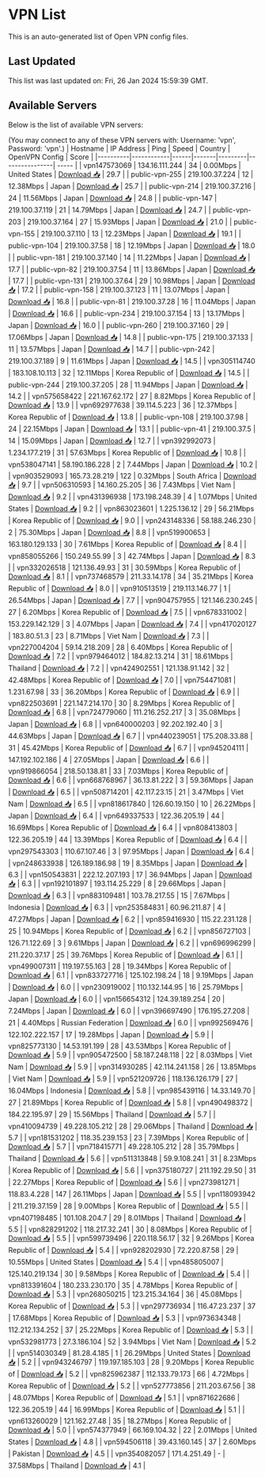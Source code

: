 # VPN List

This is an auto-generated list of Open VPN config files.

## Last Updated

This list was last updated on: Fri, 26 Jan 2024 15:59:39 GMT.

## Available Servers

Below is the list of available VPN servers:

(You may connect to any of these VPN servers with: Username: 'vpn', Password: 'vpn'.)
| Hostname | IP Address | Ping | Speed | Country | OpenVPN Config | Score |
|----------|------------|------|-------|---------|----------------| ----- |
| vpn147573069 | 134.16.111.244 | 34 | 0.00Mbps | United States | [Download 📥](./configs/server_0_US.ovpn) | 29.7 |
| public-vpn-255 | 219.100.37.224 | 12 | 12.38Mbps | Japan | [Download 📥](./configs/server_1_JP.ovpn) | 25.7 |
| public-vpn-214 | 219.100.37.216 | 24 | 11.56Mbps | Japan | [Download 📥](./configs/server_2_JP.ovpn) | 24.8 |
| public-vpn-147 | 219.100.37.119 | 21 | 14.79Mbps | Japan | [Download 📥](./configs/server_3_JP.ovpn) | 24.7 |
| public-vpn-203 | 219.100.37.164 | 27 | 15.93Mbps | Japan | [Download 📥](./configs/server_4_JP.ovpn) | 21.0 |
| public-vpn-155 | 219.100.37.110 | 13 | 12.23Mbps | Japan | [Download 📥](./configs/server_5_JP.ovpn) | 19.1 |
| public-vpn-104 | 219.100.37.58 | 18 | 12.19Mbps | Japan | [Download 📥](./configs/server_6_JP.ovpn) | 18.0 |
| public-vpn-181 | 219.100.37.140 | 14 | 11.22Mbps | Japan | [Download 📥](./configs/server_7_JP.ovpn) | 17.7 |
| public-vpn-82 | 219.100.37.54 | 11 | 13.86Mbps | Japan | [Download 📥](./configs/server_8_JP.ovpn) | 17.7 |
| public-vpn-131 | 219.100.37.64 | 29 | 10.98Mbps | Japan | [Download 📥](./configs/server_9_JP.ovpn) | 17.2 |
| public-vpn-158 | 219.100.37.123 | 11 | 13.07Mbps | Japan | [Download 📥](./configs/server_10_JP.ovpn) | 16.8 |
| public-vpn-81 | 219.100.37.28 | 16 | 11.04Mbps | Japan | [Download 📥](./configs/server_11_JP.ovpn) | 16.6 |
| public-vpn-234 | 219.100.37.154 | 13 | 13.17Mbps | Japan | [Download 📥](./configs/server_12_JP.ovpn) | 16.0 |
| public-vpn-260 | 219.100.37.160 | 29 | 17.06Mbps | Japan | [Download 📥](./configs/server_13_JP.ovpn) | 14.8 |
| public-vpn-175 | 219.100.37.133 | 11 | 13.57Mbps | Japan | [Download 📥](./configs/server_14_JP.ovpn) | 14.7 |
| public-vpn-242 | 219.100.37.189 | 9 | 11.61Mbps | Japan | [Download 📥](./configs/server_15_JP.ovpn) | 14.5 |
| vpn305114740 | 183.108.10.113 | 32 | 12.11Mbps | Korea Republic of | [Download 📥](./configs/server_16_KR.ovpn) | 14.5 |
| public-vpn-244 | 219.100.37.205 | 28 | 11.94Mbps | Japan | [Download 📥](./configs/server_17_JP.ovpn) | 14.2 |
| vpn575658422 | 221.167.62.172 | 27 | 8.82Mbps | Korea Republic of | [Download 📥](./configs/server_18_KR.ovpn) | 13.9 |
| vpn692977638 | 39.114.5.223 | 36 | 12.37Mbps | Korea Republic of | [Download 📥](./configs/server_19_KR.ovpn) | 13.8 |
| public-vpn-108 | 219.100.37.98 | 24 | 22.15Mbps | Japan | [Download 📥](./configs/server_20_JP.ovpn) | 13.1 |
| public-vpn-41 | 219.100.37.5 | 14 | 15.09Mbps | Japan | [Download 📥](./configs/server_21_JP.ovpn) | 12.7 |
| vpn392992073 | 1.234.177.219 | 31 | 57.63Mbps | Korea Republic of | [Download 📥](./configs/server_22_KR.ovpn) | 10.8 |
| vpn538047141 | 58.190.186.228 | 2 | 7.44Mbps | Japan | [Download 📥](./configs/server_23_JP.ovpn) | 10.2 |
| vpn903529093 | 165.73.28.219 | 122 | 0.32Mbps | South Africa | [Download 📥](./configs/server_24_ZA.ovpn) | 9.7 |
| vpn506310593 | 14.160.25.205 | 36 | 7.43Mbps | Viet Nam | [Download 📥](./configs/server_25_VN.ovpn) | 9.2 |
| vpn431396938 | 173.198.248.39 | 4 | 1.07Mbps | United States | [Download 📥](./configs/server_26_US.ovpn) | 9.2 |
| vpn863023601 | 1.225.136.12 | 29 | 56.21Mbps | Korea Republic of | [Download 📥](./configs/server_27_KR.ovpn) | 9.0 |
| vpn243148336 | 58.188.246.230 | 2 | 75.30Mbps | Japan | [Download 📥](./configs/server_28_JP.ovpn) | 8.8 |
| vpn519900653 | 163.180.129.133 | 30 | 7.61Mbps | Korea Republic of | [Download 📥](./configs/server_29_KR.ovpn) | 8.4 |
| vpn858055266 | 150.249.55.99 | 3 | 42.74Mbps | Japan | [Download 📥](./configs/server_30_JP.ovpn) | 8.3 |
| vpn332026518 | 121.136.49.93 | 31 | 30.59Mbps | Korea Republic of | [Download 📥](./configs/server_31_KR.ovpn) | 8.1 |
| vpn737468579 | 211.33.14.178 | 34 | 35.21Mbps | Korea Republic of | [Download 📥](./configs/server_32_KR.ovpn) | 8.0 |
| vpn910513519 | 219.113.146.77 | 1 | 26.54Mbps | Japan | [Download 📥](./configs/server_33_JP.ovpn) | 7.7 |
| vpn904757955 | 121.146.230.245 | 27 | 6.20Mbps | Korea Republic of | [Download 📥](./configs/server_34_KR.ovpn) | 7.5 |
| vpn678331002 | 153.229.142.129 | 3 | 4.07Mbps | Japan | [Download 📥](./configs/server_35_JP.ovpn) | 7.4 |
| vpn417020127 | 183.80.51.3 | 23 | 8.71Mbps | Viet Nam | [Download 📥](./configs/server_36_VN.ovpn) | 7.3 |
| vpn227004204 | 59.14.218.209 | 28 | 6.40Mbps | Korea Republic of | [Download 📥](./configs/server_37_KR.ovpn) | 7.2 |
| vpn979464012 | 184.82.13.214 | 31 | 18.61Mbps | Thailand | [Download 📥](./configs/server_38_TH.ovpn) | 7.2 |
| vpn424902551 | 121.138.91.142 | 32 | 42.48Mbps | Korea Republic of | [Download 📥](./configs/server_39_KR.ovpn) | 7.0 |
| vpn754471081 | 1.231.67.98 | 33 | 36.20Mbps | Korea Republic of | [Download 📥](./configs/server_40_KR.ovpn) | 6.9 |
| vpn822503691 | 221.147.214.170 | 30 | 8.29Mbps | Korea Republic of | [Download 📥](./configs/server_41_KR.ovpn) | 6.8 |
| vpn724779060 | 111.216.252.217 | 3 | 35.08Mbps | Japan | [Download 📥](./configs/server_42_JP.ovpn) | 6.8 |
| vpn640000203 | 92.202.192.40 | 3 | 44.63Mbps | Japan | [Download 📥](./configs/server_43_JP.ovpn) | 6.7 |
| vpn440239051 | 175.208.33.88 | 31 | 45.42Mbps | Korea Republic of | [Download 📥](./configs/server_44_KR.ovpn) | 6.7 |
| vpn945204111 | 147.192.102.186 | 4 | 27.05Mbps | Japan | [Download 📥](./configs/server_45_JP.ovpn) | 6.6 |
| vpn919866054 | 218.50.138.81 | 33 | 7.03Mbps | Korea Republic of | [Download 📥](./configs/server_46_KR.ovpn) | 6.6 |
| vpn668768967 | 36.13.81.222 | 3 | 59.36Mbps | Japan | [Download 📥](./configs/server_47_JP.ovpn) | 6.5 |
| vpn508714201 | 42.117.23.15 | 21 | 3.47Mbps | Viet Nam | [Download 📥](./configs/server_48_VN.ovpn) | 6.5 |
| vpn818617840 | 126.60.19.150 | 10 | 26.22Mbps | Japan | [Download 📥](./configs/server_49_JP.ovpn) | 6.4 |
| vpn649337533 | 122.36.205.19 | 44 | 16.69Mbps | Korea Republic of | [Download 📥](./configs/server_50_KR.ovpn) | 6.4 |
| vpn808413803 | 122.36.205.19 | 44 | 13.39Mbps | Korea Republic of | [Download 📥](./configs/server_51_KR.ovpn) | 6.4 |
| vpn297543303 | 110.67.107.46 | 3 | 97.95Mbps | Japan | [Download 📥](./configs/server_52_JP.ovpn) | 6.4 |
| vpn248633938 | 126.189.186.98 | 19 | 8.35Mbps | Japan | [Download 📥](./configs/server_53_JP.ovpn) | 6.3 |
| vpn150543831 | 222.12.207.193 | 17 | 36.94Mbps | Japan | [Download 📥](./configs/server_54_JP.ovpn) | 6.3 |
| vpn192101897 | 193.114.25.229 | 8 | 29.66Mbps | Japan | [Download 📥](./configs/server_55_JP.ovpn) | 6.3 |
| vpn883109481 | 103.78.217.55 | 15 | 7.67Mbps | Indonesia | [Download 📥](./configs/server_56_ID.ovpn) | 6.3 |
| vpn253584831 | 60.96.211.87 | 4 | 47.27Mbps | Japan | [Download 📥](./configs/server_57_JP.ovpn) | 6.2 |
| vpn859416930 | 115.22.231.128 | 25 | 10.94Mbps | Korea Republic of | [Download 📥](./configs/server_58_KR.ovpn) | 6.2 |
| vpn856727103 | 126.71.122.69 | 3 | 9.61Mbps | Japan | [Download 📥](./configs/server_59_JP.ovpn) | 6.2 |
| vpn696996299 | 211.220.37.17 | 25 | 39.76Mbps | Korea Republic of | [Download 📥](./configs/server_60_KR.ovpn) | 6.1 |
| vpn499007311 | 119.197.55.163 | 28 | 19.34Mbps | Korea Republic of | [Download 📥](./configs/server_61_KR.ovpn) | 6.1 |
| vpn833727716 | 125.102.198.24 | 18 | 9.19Mbps | Japan | [Download 📥](./configs/server_62_JP.ovpn) | 6.0 |
| vpn230919002 | 110.132.144.95 | 16 | 25.79Mbps | Japan | [Download 📥](./configs/server_63_JP.ovpn) | 6.0 |
| vpn156654312 | 124.39.189.254 | 20 | 7.24Mbps | Japan | [Download 📥](./configs/server_64_JP.ovpn) | 6.0 |
| vpn396697490 | 176.195.27.208 | 21 | 4.40Mbps | Russian Federation | [Download 📥](./configs/server_65_RU.ovpn) | 6.0 |
| vpn992569476 | 122.102.222.157 | 17 | 19.28Mbps | Japan | [Download 📥](./configs/server_66_JP.ovpn) | 5.9 |
| vpn825773130 | 14.53.191.199 | 28 | 43.53Mbps | Korea Republic of | [Download 📥](./configs/server_67_KR.ovpn) | 5.9 |
| vpn905472500 | 58.187.248.118 | 22 | 8.03Mbps | Viet Nam | [Download 📥](./configs/server_68_VN.ovpn) | 5.9 |
| vpn314930285 | 42.114.241.158 | 26 | 13.85Mbps | Viet Nam | [Download 📥](./configs/server_69_VN.ovpn) | 5.9 |
| vpn521209726 | 118.136.126.179 | 27 | 16.04Mbps | Indonesia | [Download 📥](./configs/server_70_ID.ovpn) | 5.8 |
| vpn985439116 | 14.33.149.70 | 27 | 21.89Mbps | Korea Republic of | [Download 📥](./configs/server_71_KR.ovpn) | 5.8 |
| vpn490498372 | 184.22.195.97 | 29 | 15.56Mbps | Thailand | [Download 📥](./configs/server_72_TH.ovpn) | 5.7 |
| vpn410094739 | 49.228.105.212 | 28 | 29.06Mbps | Thailand | [Download 📥](./configs/server_73_TH.ovpn) | 5.7 |
| vpn181531202 | 118.35.239.153 | 23 | 7.39Mbps | Korea Republic of | [Download 📥](./configs/server_74_KR.ovpn) | 5.7 |
| vpn718415771 | 49.228.105.212 | 28 | 35.79Mbps | Thailand | [Download 📥](./configs/server_75_TH.ovpn) | 5.6 |
| vpn511313848 | 59.9.108.241 | 31 | 8.23Mbps | Korea Republic of | [Download 📥](./configs/server_76_KR.ovpn) | 5.6 |
| vpn375180727 | 211.192.29.50 | 31 | 22.27Mbps | Korea Republic of | [Download 📥](./configs/server_77_KR.ovpn) | 5.6 |
| vpn273981271 | 118.83.4.228 | 147 | 26.11Mbps | Japan | [Download 📥](./configs/server_78_JP.ovpn) | 5.5 |
| vpn118093942 | 211.219.37.159 | 28 | 9.00Mbps | Korea Republic of | [Download 📥](./configs/server_79_KR.ovpn) | 5.5 |
| vpn407198485 | 101.108.204.7 | 29 | 8.01Mbps | Thailand | [Download 📥](./configs/server_80_TH.ovpn) | 5.5 |
| vpn828291202 | 118.217.32.241 | 30 | 8.08Mbps | Korea Republic of | [Download 📥](./configs/server_81_KR.ovpn) | 5.5 |
| vpn599739496 | 220.118.56.17 | 32 | 9.26Mbps | Korea Republic of | [Download 📥](./configs/server_82_KR.ovpn) | 5.4 |
| vpn928202930 | 72.220.87.58 | 29 | 10.55Mbps | United States | [Download 📥](./configs/server_83_US.ovpn) | 5.4 |
| vpn485805007 | 125.140.219.134 | 30 | 9.58Mbps | Korea Republic of | [Download 📥](./configs/server_84_KR.ovpn) | 5.4 |
| vpn813391604 | 180.233.230.170 | 35 | 4.78Mbps | Korea Republic of | [Download 📥](./configs/server_85_KR.ovpn) | 5.3 |
| vpn268050215 | 123.215.34.164 | 36 | 45.08Mbps | Korea Republic of | [Download 📥](./configs/server_86_KR.ovpn) | 5.3 |
| vpn297736934 | 116.47.23.237 | 37 | 17.68Mbps | Korea Republic of | [Download 📥](./configs/server_87_KR.ovpn) | 5.3 |
| vpn973634348 | 112.212.134.252 | 37 | 25.22Mbps | Korea Republic of | [Download 📥](./configs/server_88_KR.ovpn) | 5.3 |
| vpn532981773 | 27.3.186.104 | 52 | 3.94Mbps | Viet Nam | [Download 📥](./configs/server_89_VN.ovpn) | 5.2 |
| vpn514030349 | 81.28.4.185 | 1 | 26.29Mbps | United States | [Download 📥](./configs/server_90_US.ovpn) | 5.2 |
| vpn943246797 | 119.197.185.103 | 28 | 9.20Mbps | Korea Republic of | [Download 📥](./configs/server_91_KR.ovpn) | 5.2 |
| vpn825962387 | 112.133.79.173 | 66 | 4.72Mbps | Korea Republic of | [Download 📥](./configs/server_92_KR.ovpn) | 5.2 |
| vpn527773856 | 211.203.67.56 | 38 | 48.07Mbps | Korea Republic of | [Download 📥](./configs/server_93_KR.ovpn) | 5.1 |
| vpn871622686 | 122.36.205.19 | 44 | 16.99Mbps | Korea Republic of | [Download 📥](./configs/server_94_KR.ovpn) | 5.1 |
| vpn613260029 | 121.162.27.48 | 35 | 18.27Mbps | Korea Republic of | [Download 📥](./configs/server_95_KR.ovpn) | 5.0 |
| vpn574377949 | 66.169.104.32 | 22 | 2.01Mbps | United States | [Download 📥](./configs/server_96_US.ovpn) | 4.8 |
| vpn594506118 | 39.43.160.145 | 37 | 2.60Mbps | Pakistan | [Download 📥](./configs/server_97_PK.ovpn) | 4.5 |
| vpn354082057 | 171.4.251.49 | - | 37.58Mbps | Thailand | [Download 📥](./configs/server_98_TH.ovpn) | 4.1 |
